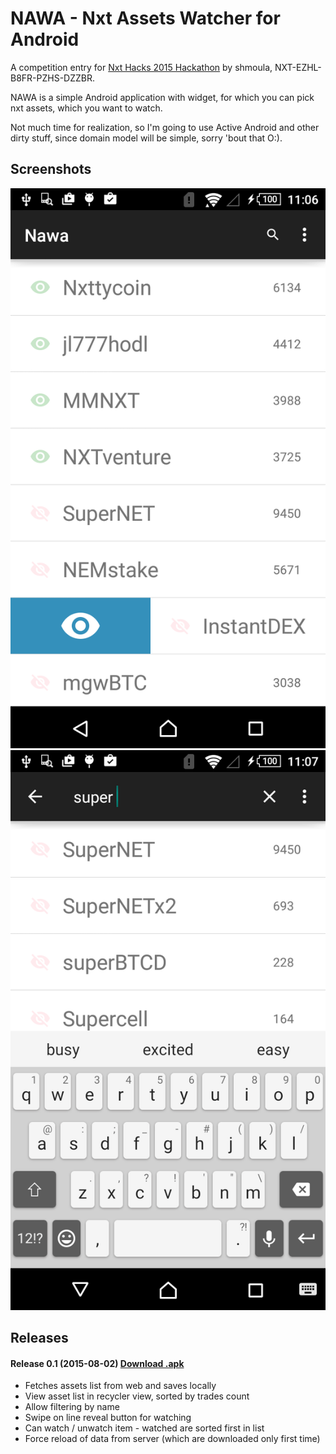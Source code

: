 # NAWA - Nxt Assets Watcher for Android

A competition entry for [Nxt Hacks 2015 Hackathon](jnxt.org/nxthacks) by shmoula, NXT-EZHL-B8FR-PZHS-DZZBR.


NAWA is a simple Android application with widget, for which you can pick nxt assets, which you want to watch.

Not much time for realization, so I'm going to use Active Android and other dirty stuff, since domain model will be simple, sorry 'bout that O:).

## Screenshots

![](https://raw.githubusercontent.com/shmoula/Nawa/release/Screenshots/device-2015-08-02-110629.png)
![](https://raw.githubusercontent.com/shmoula/Nawa/release/Screenshots/device-2015-08-02-110717.png)

## Releases

#### Release 0.1 (2015-08-02) [Download .apk](https://www.dropbox.com/s/pn2n6z4maz2bum4/Nawa.apk?dl=0)

- Fetches assets list from web and saves locally
- View asset list in recycler view, sorted by trades count
- Allow filtering by name
- Swipe on line reveal button for watching
- Can watch / unwatch item - watched are sorted first in list
- Force reload of data from server (which are downloaded only first time)

